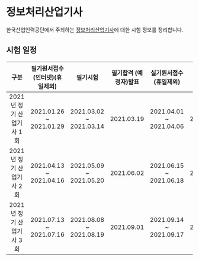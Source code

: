 # 정보처리산업기사

한국산업인력공단에서 주최하는 [정보처리산업기사](http://www.q-net.or.kr/crf005.do?id=crf00503&jmCd=2290)에 대한 시험 정보를 정리합니다. 

## 시험 일정

| 구분 | 필기원서접수(인터넷)(휴일제외) | 필기시험 | 필기합격 (예정자)발표 | 실기원서접수(휴일제외) | 실기시험 | 최종합격자 발표일 |
| :--: | :-------------------------: | :-----: | :------------------: | :------------------: | :------: | :-------------: | 
| 2021년 정기 산업기사 1회	| 2021.01.26 ~ 2021.01.29	| 2021.03.02 ~ 2021.03.14 | 2021.03.19 | 2021.04.01 ~ 2021.04.06 | 2021.04.24~2021.05.07 | 2021.06.02 |
| 2021년 정기 산업기사 2회  | 2021.04.13 ~ 2021.04.16 |	2021.05.09 ~ 2021.05.20 |	2021.06.02 | 2021.06.15 ~ 2021.06.18 | 2021.07.10~2021.07.24 | 2021.08.20 | 
| 2021년 정기 산업기사 3회	| 2021.07.13 ~ 2021.07.16 |	2021.08.08 ~ 2021.08.19 |	2021.09.01 | 2021.09.14 ~ 2021.09.17 | 2021.10.16~2021.10.29 | 2021.11.26 |
